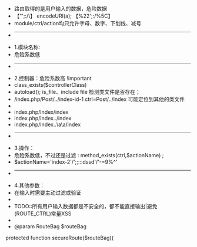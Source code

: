 
 * 路由取得的是用户输入的数据，危险数据
 * 【"';:/\】 encodeURI(a);  【%22';:/%5C】
 * module/ctrl/action均只允许字母、数字、下划线、减号
 * --------------------------------------------------
 * 1.模块名称:
 * 危险系数低
 * --------------------------------------------------
 * 2.控制器：危险系数高 !important
 * class_exists($controllerClass)
 * autoload(); is_file、include file 检测类文件是否存在；
 * /index.php/Post/../index-id-1 ctrl=Post/../index 可能定位到其他的类文件
 *
 * index.php/Index/index
 * index.php/Index../index
 * index.php/Index..\\a\\a/index
 * --------------------------------------------------
 * 3.操作：
 *  危险系数低，不过还是过滤 : method_exists(ctrl,$actionName) ;
 * 	$actionName='index-2'/';;:::dssd'/'-=9%^'
 * --------------------------------------------------
 * 4.其他参数：
 * 在输入时需要主动过滤或验证
 *
 * TODO::所有用户输入数据都是不安全的，都不能直接输出|避免(ROUTE_CTRL)常量XSS
 *
 * @param RouteBag $routeBag

protected function secureRoute($routeBag){